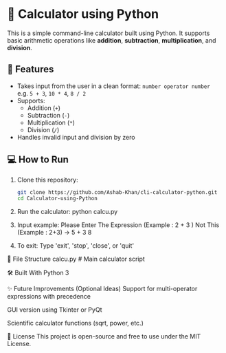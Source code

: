 # 🧮 Calculator using Python

This is a simple command-line calculator built using Python. It supports basic arithmetic operations like **addition**, **subtraction**, **multiplication**, and **division**.

## 🚀 Features

- Takes input from the user in a clean format: `number operator number`  
  e.g. `5 + 3`, `10 * 4`, `8 / 2`
- Supports:
  - Addition (`+`)
  - Subtraction (`-`)
  - Multiplication (`*`)
  - Division (`/`)
- Handles invalid input and division by zero

## 💻 How to Run

1. Clone this repository:
   ```bash
   git clone https://github.com/Ashab-Khan/cli-calculator-python.git
   cd Calculator-using-Python

2. Run the calculator:
   python calcu.py

3. Input example:
   Please Enter The Expression (Example : 2 + 3 ) Not This (Example : 2+3)
    -> 5 + 3
    8

4. To exit:
   Type 'exit', 'stop', 'close', or 'quit'


📁 File Structure
    calcu.py         # Main calculator script   


🛠 Built With
Python 3

✨ Future Improvements (Optional Ideas)
Support for multi-operator expressions with precedence

GUI version using Tkinter or PyQt

Scientific calculator functions (sqrt, power, etc.)

📜 License
This project is open-source and free to use under the MIT License.    